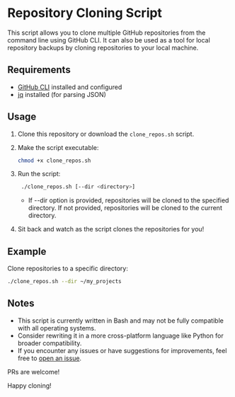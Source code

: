 # Repository Cloning Script

This script allows you to clone multiple GitHub repositories from the command line using GitHub CLI. It can also be used as a tool for local repository backups by cloning repositories to your local machine.

## Requirements

- [GitHub CLI](https://cli.github.com/) installed and configured
- [jq](https://stedolan.github.io/jq/) installed (for parsing JSON)

## Usage

1. Clone this repository or download the `clone_repos.sh` script.

2. Make the script executable:
   ```bash
   chmod +x clone_repos.sh
   ```
3. Run the script:
   ```bash
    ./clone_repos.sh [--dir <directory>]
   ```
   - If --dir option is provided, repositories will be cloned to the specified directory. If not provided, repositories will be cloned to the current directory.

4. Sit back and watch as the script clones the repositories for you!

## Example

Clone repositories to a specific directory:
```bash
./clone_repos.sh --dir ~/my_projects
```

## Notes
- This script is currently written in Bash and may not be fully compatible with all operating systems. 
- Consider rewriting it in a more cross-platform language like Python for broader compatibility.
- If you encounter any issues or have suggestions for improvements, feel free to [open an issue](https://github.com/qhamid/repo-cloning-script/issues).

PRs are welcome!

Happy cloning!
